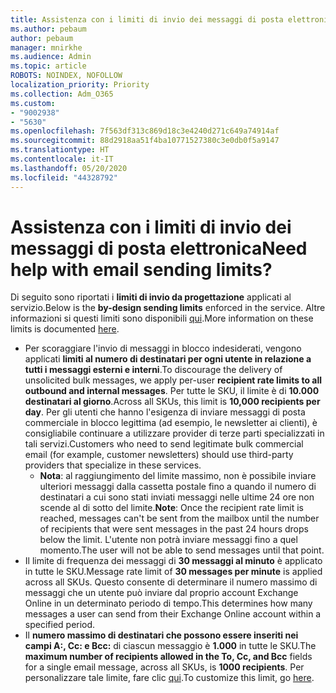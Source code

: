 ```yaml
---
title: Assistenza con i limiti di invio dei messaggi di posta elettronica
ms.author: pebaum
author: pebaum
manager: mnirkhe
ms.audience: Admin
ms.topic: article
ROBOTS: NOINDEX, NOFOLLOW
localization_priority: Priority
ms.collection: Adm_O365
ms.custom:
- "9002938"
- "5630"
ms.openlocfilehash: 7f563df313c869d18c3e4240d271c649a74914af
ms.sourcegitcommit: 88d2918aa51f4ba10771527380c3e0db0f5a9147
ms.translationtype: HT
ms.contentlocale: it-IT
ms.lasthandoff: 05/20/2020
ms.locfileid: "44328792"
---
```

# <a name="need-help-with-email-sending-limits"></a><span data-ttu-id="79ce2-102">Assistenza con i limiti di invio dei messaggi di posta elettronica</span><span class="sxs-lookup"><span data-stu-id="79ce2-102">Need help with email sending limits?</span></span>

<span data-ttu-id="79ce2-103">Di seguito sono riportati i **limiti di invio da progettazione** applicati al servizio.</span><span class="sxs-lookup"><span data-stu-id="79ce2-103">Below is the **by-design sending limits** enforced in the service.</span></span> <span data-ttu-id="79ce2-104">Altre informazioni si questi limiti sono disponibili [qui](https://docs.microsoft.com/office365/servicedescriptions/exchange-online-service-description/exchange-online-limits#receiving-and-sending-limits).</span><span class="sxs-lookup"><span data-stu-id="79ce2-104">More information on these limits is documented [here](https://docs.microsoft.com/office365/servicedescriptions/exchange-online-service-description/exchange-online-limits#receiving-and-sending-limits).</span></span>

- <span data-ttu-id="79ce2-105">Per scoraggiare l'invio di messaggi in blocco indesiderati, vengono applicati **limiti al numero di destinatari per ogni utente in relazione a tutti i messaggi esterni e interni**.</span><span class="sxs-lookup"><span data-stu-id="79ce2-105">To discourage the delivery of unsolicited bulk messages, we apply per-user **recipient rate limits to all outbound and internal messages**.</span></span> <span data-ttu-id="79ce2-106">Per tutte le SKU, il limite è di **10.000 destinatari al giorno**.</span><span class="sxs-lookup"><span data-stu-id="79ce2-106">Across all SKUs, this limit is **10,000 recipients per day**.</span></span>  <span data-ttu-id="79ce2-107">Per gli utenti che hanno l'esigenza di inviare messaggi di posta commerciale in blocco legittima (ad esempio, le newsletter ai clienti), è consigliabile continuare a utilizzare provider di terze parti specializzati in tali servizi.</span><span class="sxs-lookup"><span data-stu-id="79ce2-107">Customers who need to send legitimate bulk commercial email (for example, customer newsletters) should use third-party providers that specialize in these services.</span></span>
    - <span data-ttu-id="79ce2-108">**Nota**: al raggiungimento del limite massimo, non è possibile inviare ulteriori messaggi dalla cassetta postale fino a quando il numero di destinatari a cui sono stati inviati messaggi nelle ultime 24 ore non scende al di sotto del limite.</span><span class="sxs-lookup"><span data-stu-id="79ce2-108">**Note**: Once the recipient rate limit is reached, messages can't be sent from the mailbox until the number of recipients that were sent messages in the past 24 hours drops below the limit.</span></span> <span data-ttu-id="79ce2-109">L'utente non potrà inviare messaggi fino a quel momento.</span><span class="sxs-lookup"><span data-stu-id="79ce2-109">The user will not be able to send messages until that point.</span></span>
- <span data-ttu-id="79ce2-110">Il limite di frequenza dei messaggi di **30 messaggi al minuto** è applicato in tutte le SKU.</span><span class="sxs-lookup"><span data-stu-id="79ce2-110">Message rate limit of **30 messages per minute** is applied across all SKUs.</span></span> <span data-ttu-id="79ce2-111">Questo consente di determinare il numero massimo di messaggi che un utente può inviare dal proprio account Exchange Online in un determinato periodo di tempo.</span><span class="sxs-lookup"><span data-stu-id="79ce2-111">This determines how many messages a user can send from their Exchange Online account within a specified period.</span></span>
- <span data-ttu-id="79ce2-112">Il **numero massimo di destinatari che possono essere inseriti nei campi A:, Cc: e Bcc:** di ciascun messaggio è **1.000** in tutte le SKU.</span><span class="sxs-lookup"><span data-stu-id="79ce2-112">The **maximum number of recipients allowed in the To, Cc, and Bcc** fields for a single email message, across all SKUs, is **1000 recipients**.</span></span> <span data-ttu-id="79ce2-113">Per personalizzare tale limite, fare clic [qui](https://techcommunity.microsoft.com/t5/exchange-team-blog/customizable-recipient-limits-in-office-365/ba-p/1183228).</span><span class="sxs-lookup"><span data-stu-id="79ce2-113">To customize this limit, go [here](https://techcommunity.microsoft.com/t5/exchange-team-blog/customizable-recipient-limits-in-office-365/ba-p/1183228).</span></span>
